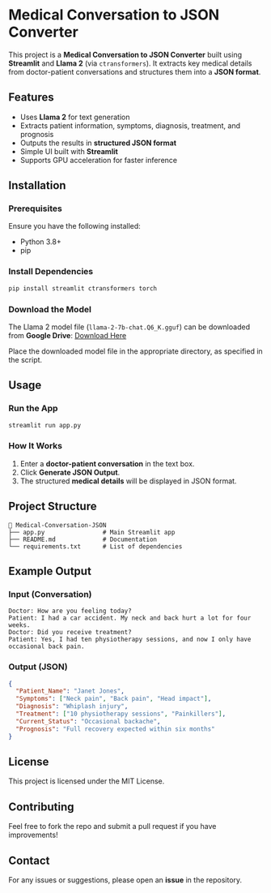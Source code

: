 # Medical Conversation to JSON Converter

This project is a **Medical Conversation to JSON Converter** built using **Streamlit** and **Llama 2** (via `ctransformers`). It extracts key medical details from doctor-patient conversations and structures them into a **JSON format**.

## Features
- Uses **Llama 2** for text generation
- Extracts patient information, symptoms, diagnosis, treatment, and prognosis
- Outputs the results in **structured JSON format**
- Simple UI built with **Streamlit**
- Supports GPU acceleration for faster inference

## Installation
### Prerequisites
Ensure you have the following installed:
- Python 3.8+
- pip

### Install Dependencies
```bash
pip install streamlit ctransformers torch
```

### Download the Model
The Llama 2 model file (`llama-2-7b-chat.Q6_K.gguf`) can be downloaded from **Google Drive**:
[Download Here]([YOUR_GOOGLE_DRIVE_LINK](https://drive.google.com/file/d/1NbIqcK00t6wrVCiV_J4SFi6_Uj2w7Hf6/view?usp=drive_link))

Place the downloaded model file in the appropriate directory, as specified in the script.

## Usage
### Run the App
```bash
streamlit run app.py
```

### How It Works
1. Enter a **doctor-patient conversation** in the text box.
2. Click **Generate JSON Output**.
3. The structured **medical details** will be displayed in JSON format.

## Project Structure
```
📂 Medical-Conversation-JSON
├── app.py                # Main Streamlit app
├── README.md             # Documentation
└── requirements.txt      # List of dependencies
```

## Example Output
### Input (Conversation)
```
Doctor: How are you feeling today?
Patient: I had a car accident. My neck and back hurt a lot for four weeks.
Doctor: Did you receive treatment?
Patient: Yes, I had ten physiotherapy sessions, and now I only have occasional back pain.
```

### Output (JSON)
```json
{
  "Patient_Name": "Janet Jones",
  "Symptoms": ["Neck pain", "Back pain", "Head impact"],
  "Diagnosis": "Whiplash injury",
  "Treatment": ["10 physiotherapy sessions", "Painkillers"],
  "Current_Status": "Occasional backache",
  "Prognosis": "Full recovery expected within six months"
}
```

## License
This project is licensed under the MIT License.

## Contributing
Feel free to fork the repo and submit a pull request if you have improvements!

## Contact
For any issues or suggestions, please open an **issue** in the repository.


